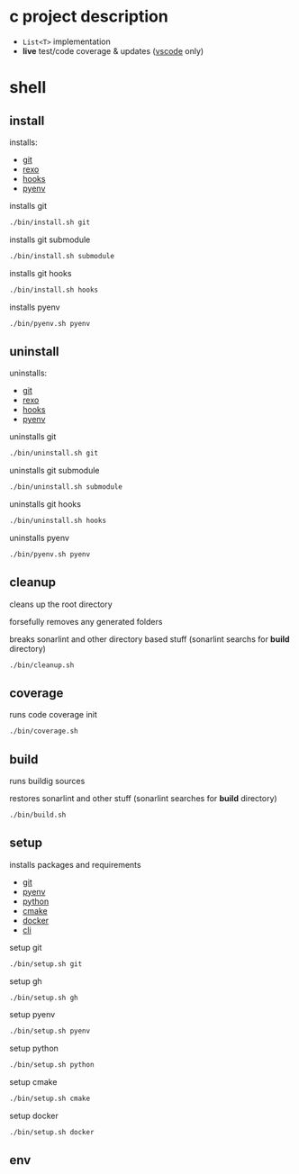 # c project description

- `List<T>` implementation
- **live** test/code coverage & updates ([vscode](https://code.visualstudio.com/) only)

# shell

## install

installs:

- [git](https://git-scm.com)
- [rexo](https://github.com/christophercrouzet/rexo)
- [hooks](https://git-scm.com/book/en/v2/Customizing-Git-Git-Hooks)
- [pyenv](https://github.com/pyenv/pyenv#automatic-installer)

installs git

```sh
./bin/install.sh git
```

installs git submodule

```sh
./bin/install.sh submodule
```

installs git hooks

```sh
./bin/install.sh hooks
```

installs pyenv

```sh
./bin/pyenv.sh pyenv
```

## uninstall

uninstalls:

- [git](https://git-scm.com)
- [rexo](https://github.com/christophercrouzet/rexo)
- [hooks](https://git-scm.com/book/en/v2/Customizing-Git-Git-Hooks)
- [pyenv](https://github.com/pyenv/pyenv#automatic-installer)

uninstalls git

```sh
./bin/uninstall.sh git
```

uninstalls git submodule

```sh
./bin/uninstall.sh submodule
```

uninstalls git hooks

```sh
./bin/uninstall.sh hooks
```

uninstalls pyenv

```sh
./bin/pyenv.sh pyenv
```

## cleanup

cleans up the root directory

forsefully removes any generated folders

breaks sonarlint and other directory based stuff (sonarlint searchs for **build** directory)

```sh
./bin/cleanup.sh
```

## coverage

runs code coverage init
 
```sh
./bin/coverage.sh
```

## build

runs buildig sources

restores sonarlint and other stuff (sonarlint searches for **build** directory)

```sh
./bin/build.sh
```

## setup

installs packages and requirements

- [git](https://git-scm.com)
- [pyenv](https://github.com/pyenv/pyenv)
- [python](https://www.python.org)
- [cmake](https://cmake.org)
- [docker](https://docker.com)
- [cli](https://github.com/cli/cli/blob/trunk/docs/install_linux.md)

setup git

```sh
./bin/setup.sh git
```

setup gh

```sh
./bin/setup.sh gh
```

setup pyenv

```sh
./bin/setup.sh pyenv
```

setup python

```sh
./bin/setup.sh python
```

setup cmake

```sh
./bin/setup.sh cmake
```

setup docker

```sh
./bin/setup.sh docker
```

## env